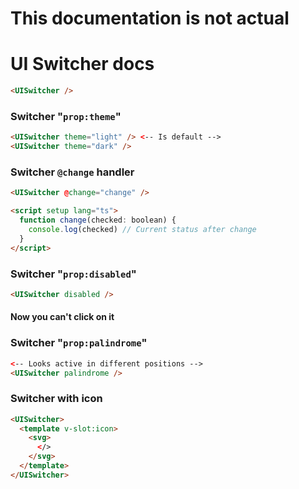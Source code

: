 # This documentation is not actual

# UI Switcher docs
```html
<UISwitcher />
```

### Switcher "`prop:theme`"
```html
<UISwitcher theme="light" /> <-- Is default -->
<UISwitcher theme="dark" />
```

### Switcher `@change` handler
```html
<UISwitcher @change="change" />

<script setup lang="ts">
  function change(checked: boolean) {
    console.log(checked) // Current status after change
  }
</script>
```
### Switcher "`prop:disabled`"
```html
<UISwitcher disabled />
```
#### Now you can't click on it

### Switcher "`prop:palindrome`"
```html
<-- Looks active in different positions -->
<UISwitcher palindrome />
```

### Switcher with icon
```html
<UISwitcher>
  <template v-slot:icon>
    <svg>
      </>
    </svg>
  </template>
</UISwitcher>
```